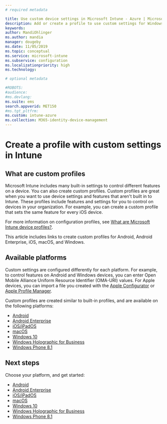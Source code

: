 ```yaml
---
# required metadata

title: Use custom device settings in Microsoft Intune - Azure | Microsoft Docs
description: Add or create a profile to use custom settings for Windows Phone, Windows 8.1, Windows 10 and later, Android, Android Enterprise, macOS, and iOS devices using Microsoft Intune
keywords:
author: MandiOhlinger
ms.author: mandia
manager: dougeby
ms.date: 11/05/2019
ms.topic: conceptual
ms.service: microsoft-intune
ms.subservice: configuration
ms.localizationpriority: high
ms.technology:

# optional metadata

#ROBOTS:
#audience:
#ms.devlang:
ms.suite: ems
search.appverid: MET150
#ms.tgt_pltfrm:
ms.custom: intune-azure
ms.collection: M365-identity-device-management
---
```


# Create a profile with custom settings in Intune

## What are custom profiles

Microsoft Intune includes many built-in settings to control different features on a device. You can also create custom profiles. Custom profiles are great when you want to use device settings and features that aren't built in to Intune. These profiles include features and settings for you to control on devices in your organization. For example, you can create a custom profile that sets the same feature for every iOS device.

For more information on configuration profiles, see [What are Microsoft Intune device profiles?](device-profiles.md). 

This article includes links to create custom profiles for Android, Android Enterprise, iOS, macOS, and Windows.

## Available platforms

Custom settings are configured differently for each platform. For example, to control features on Android and Windows devices, you can enter Open Mobile Alliance Uniform Resource Identifier (OMA-URI) values. For Apple devices, you can import a file you created with the [Apple Configurator](https://itunes.apple.com/us/app/apple-configurator-2/id1037126344?mt=12) or [Apple Profile Manager](https://support.apple.com/profile-manager).

Custom profiles are created similar to built-in profiles, and are available on the following platforms:

- [Android](../custom-settings-android.md)
- [Android Enterprise](../custom-settings-android-for-work.md)
- [iOS/iPadOS](custom-settings-ios.md)
- [macOS](custom-settings-macos.md)
- [Windows 10](custom-settings-windows-10.md)
- [Windows Holographic for Business](custom-settings-windows-holographic.md)
- [Windows Phone 8.1](custom-settings-windows-phone-8-1.md)

## Next steps

Choose your platform, and get started:

- [Android](../custom-settings-android.md)
- [Android Enterprise](../custom-settings-android-for-work.md)
- [iOS/iPadOS](custom-settings-ios.md)
- [macOS](custom-settings-macos.md)
- [Windows 10](custom-settings-windows-10.md)
- [Windows Holographic for Business](custom-settings-windows-holographic.md)
- [Windows Phone 8.1](custom-settings-windows-phone-8-1.md)
